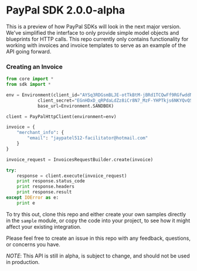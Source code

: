 # PayPal SDK 2.0.0-alpha

This is a preview of how PayPal SDKs will look in the next major version. We've simplified the interface to only provide
simple model objects and blueprints for HTTP calls. This repo currently only contains functionality for working with invoices
and invoice templates to serve as an example of the API going forward.

### Creating an Invoice

```python
from core import *
from sdk import *

env = Environment(client_id="AYSq3RDGsmBLJE-otTkBtM-jBRd1TCQwFf9RGfwddNXWz0uFU9ztymylOhRS",
            client_secret="EGnHDxD_qRPdaLdZz8iCr8N7_MzF-YHPTkjs6NKYQvQSBngp4PTTVWkPZRbL",
            base_url=Environment.SANDBOX)

client = PayPalHttpClient(environment=env)

invoice = {
    "merchant_info": {
        "email": "jaypatel512-facilitator@hotmail.com"
    }
}

invoice_request = InvoicesRequestBuilder.create(invoice)

try:
    response = client.execute(invoice_request)
    print response.status_code
    print response.headers
    print response.result
except IOError as e:
    print e

```

To try this out, clone this repo and either create your own samples directly in the `sample` module, or copy the code into your
project, to see how it might affect your existing integration.

Please feel free to create an issue in this repo with any feedback, questions, or concerns you have.

*NOTE*: This API is still in alpha, is subject to change, and should not be used in production.
